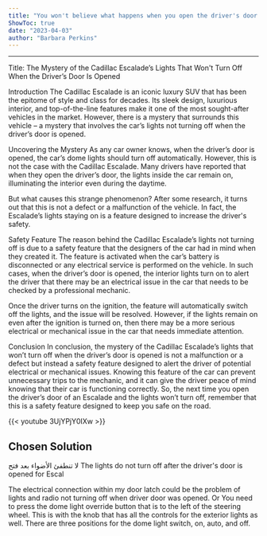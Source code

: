```yaml
---
title: "You won't believe what happens when you open the driver's door of a Cadillac Escalade! Can you solve the mystery of why the lights won't turn off?"
ShowToc: true 
date: "2023-04-03"
author: "Barbara Perkins"
---
```

*****
Title: The Mystery of the Cadillac Escalade’s Lights That Won't Turn Off When the Driver’s Door Is Opened

Introduction
The Cadillac Escalade is an iconic luxury SUV that has been the epitome of style and class for decades. Its sleek design, luxurious interior, and top-of-the-line features make it one of the most sought-after vehicles in the market. However, there is a mystery that surrounds this vehicle – a mystery that involves the car’s lights not turning off when the driver’s door is opened. 

Uncovering the Mystery
As any car owner knows, when the driver’s door is opened, the car’s dome lights should turn off automatically. However, this is not the case with the Cadillac Escalade. Many drivers have reported that when they open the driver’s door, the lights inside the car remain on, illuminating the interior even during the daytime. 

But what causes this strange phenomenon? After some research, it turns out that this is not a defect or a malfunction of the vehicle. In fact, the Escalade’s lights staying on is a feature designed to increase the driver's safety. 

Safety Feature
The reason behind the Cadillac Escalade’s lights not turning off is due to a safety feature that the designers of the car had in mind when they created it. The feature is activated when the car’s battery is disconnected or any electrical service is performed on the vehicle. In such cases, when the driver’s door is opened, the interior lights turn on to alert the driver that there may be an electrical issue in the car that needs to be checked by a professional mechanic. 

Once the driver turns on the ignition, the feature will automatically switch off the lights, and the issue will be resolved. However, if the lights remain on even after the ignition is turned on, then there may be a more serious electrical or mechanical issue in the car that needs immediate attention. 

Conclusion 
In conclusion, the mystery of the Cadillac Escalade’s lights that won’t turn off when the driver’s door is opened is not a malfunction or a defect but instead a safety feature designed to alert the driver of potential electrical or mechanical issues. Knowing this feature of the car can prevent unnecessary trips to the mechanic, and it can give the driver peace of mind knowing that their car is functioning correctly. So, the next time you open the driver’s door of an Escalade and the lights won’t turn off, remember that this is a safety feature designed to keep you safe on the road.

{{< youtube 3UjYPjY0IXw >}} 



## Chosen Solution
 لا تنطفئ الأضواء بعد فتح
The lights do not turn off after the driver's door is opened for Escal

 The electrical connection within my door latch could be the problem of lights and radio not turning off when driver door was opened.     Or
You need to press the dome light override button that is to the left of the steering wheel.
This is with the knob that has all the controls for the exterior lights as well. There are three positions for the dome light switch, on, auto, and off.





